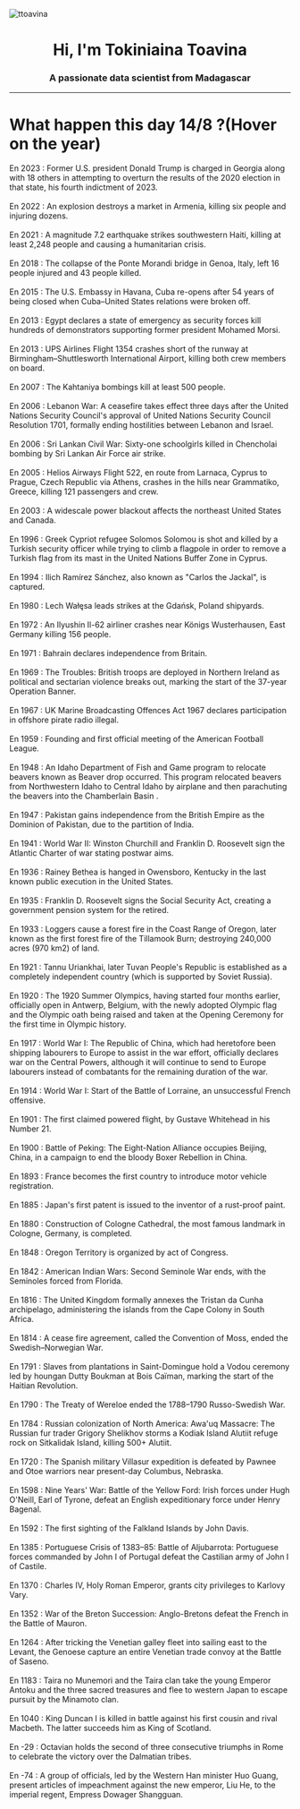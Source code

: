 
<p align="left"> <img src="https://komarev.com/ghpvc/?username=ttoavina&label=Profile%20views&color=0e75b6&style=flat" alt="ttoavina" /> </p>
<h1 align="center">Hi, I'm Tokiniaina Toavina</h1>
<h3 align="center">A passionate data scientist from Madagascar</h3>
    
<hr/>
<h1> What happen this day 14/8 ?(Hover on the year)</h1>

En 2023 : Former U.S. president Donald Trump is charged in Georgia along with 18 others in attempting to overturn the results of the 2020 election in that state, his fourth indictment of 2023.
<br/><br/>
En 2022 : An explosion destroys a market in Armenia, killing six people and injuring dozens.
<br/><br/>
En 2021 : A magnitude 7.2 earthquake strikes southwestern Haiti, killing at least 2,248 people and causing a humanitarian crisis.
<br/><br/>
En 2018 : The collapse of the Ponte Morandi bridge in Genoa, Italy, left 16 people injured and 43 people killed.
<br/><br/>
En 2015 : The U.S. Embassy in Havana, Cuba re-opens after 54 years of being closed when Cuba–United States relations were broken off.
<br/><br/>
En 2013 : Egypt declares a state of emergency as security forces kill hundreds of demonstrators supporting former president Mohamed Morsi.
<br/><br/>
En 2013 : UPS Airlines Flight 1354 crashes short of the runway at Birmingham–Shuttlesworth International Airport, killing both crew members on board.
<br/><br/>
En 2007 : The Kahtaniya bombings kill at least 500 people.
<br/><br/>
En 2006 : Lebanon War: A ceasefire takes effect three days after the United Nations Security Council's approval of United Nations Security Council Resolution 1701, formally ending hostilities between Lebanon and Israel.
<br/><br/>
En 2006 : Sri Lankan Civil War: Sixty-one schoolgirls killed in Chencholai bombing by Sri Lankan Air Force air strike.
<br/><br/>
En 2005 : Helios Airways Flight 522, en route from Larnaca, Cyprus to Prague, Czech Republic via Athens, crashes in the hills near Grammatiko, Greece, killing 121 passengers and crew.
<br/><br/>
En 2003 : A widescale power blackout affects the northeast United States and Canada.
<br/><br/>
En 1996 : Greek Cypriot refugee Solomos Solomou is shot and killed by a Turkish security officer while trying to climb a flagpole in order to remove a Turkish flag from its mast in the United Nations Buffer Zone in Cyprus.
<br/><br/>
En 1994 : Ilich Ramírez Sánchez, also known as "Carlos the Jackal", is captured.
<br/><br/>
En 1980 : Lech Wałęsa leads strikes at the Gdańsk, Poland shipyards.
<br/><br/>
En 1972 : An Ilyushin Il-62 airliner crashes near Königs Wusterhausen, East Germany killing 156 people.
<br/><br/>
En 1971 : Bahrain declares independence from Britain.
<br/><br/>
En 1969 : The Troubles: British troops are deployed in Northern Ireland as political and sectarian violence breaks out, marking the start of the 37-year Operation Banner.
<br/><br/>
En 1967 : UK Marine Broadcasting Offences Act 1967 declares participation in offshore pirate radio illegal.
<br/><br/>
En 1959 : Founding and first official meeting of the American Football League.
<br/><br/>
En 1948 : An Idaho Department of Fish and Game program to relocate beavers known as Beaver drop occurred. This program relocated beavers from Northwestern Idaho to Central Idaho by airplane and then parachuting the beavers into the Chamberlain Basin .
<br/><br/>
En 1947 : Pakistan gains independence from the British Empire as the Dominion of Pakistan, due to the partition of India.
<br/><br/>
En 1941 : World War II: Winston Churchill and Franklin D. Roosevelt sign the Atlantic Charter of war stating postwar aims.
<br/><br/>
En 1936 : Rainey Bethea is hanged in Owensboro, Kentucky in the last known public execution in the United States.
<br/><br/>
En 1935 : Franklin D. Roosevelt signs the Social Security Act, creating a government pension system for the retired.
<br/><br/>
En 1933 : Loggers cause a forest fire in the Coast Range of Oregon, later known as the first forest fire of the Tillamook Burn;  destroying 240,000 acres (970 km2) of land.
<br/><br/>
En 1921 : Tannu Uriankhai, later Tuvan People's Republic is established as a completely independent country (which is supported by Soviet Russia).
<br/><br/>
En 1920 : The 1920 Summer Olympics, having started four months earlier, officially open in Antwerp, Belgium, with the newly adopted Olympic flag and the Olympic oath being raised and taken at the Opening Ceremony for the first time in Olympic history.
<br/><br/>
En 1917 : World War I: The Republic of China, which had heretofore been shipping labourers to Europe to assist in the war effort, officially declares war on the Central Powers, although it will continue to send to Europe labourers instead of combatants for the remaining duration of the war.
<br/><br/>
En 1914 : World War I: Start of the Battle of Lorraine, an unsuccessful French offensive.
<br/><br/>
En 1901 : The first claimed powered flight, by Gustave Whitehead in his Number 21.
<br/><br/>
En 1900 : Battle of Peking: The Eight-Nation Alliance occupies Beijing, China, in a campaign to end the bloody Boxer Rebellion in China.
<br/><br/>
En 1893 : France becomes the first country to introduce motor vehicle registration.
<br/><br/>
En 1885 : Japan's first patent is issued to the inventor of a rust-proof paint.
<br/><br/>
En 1880 : Construction of Cologne Cathedral, the most famous landmark in Cologne, Germany, is completed.
<br/><br/>
En 1848 : Oregon Territory is organized by act of Congress.
<br/><br/>
En 1842 : American Indian Wars: Second Seminole War ends, with the Seminoles forced from Florida.
<br/><br/>
En 1816 : The United Kingdom formally annexes the Tristan da Cunha archipelago, administering the islands from the Cape Colony in South Africa.
<br/><br/>
En 1814 : A cease fire agreement, called the Convention of Moss, ended the Swedish–Norwegian War.
<br/><br/>
En 1791 : Slaves from plantations in Saint-Domingue hold a Vodou ceremony led by houngan Dutty Boukman at Bois Caïman, marking the start of the Haitian Revolution.
<br/><br/>
En 1790 : The Treaty of Wereloe ended the 1788–1790 Russo-Swedish War.
<br/><br/>
En 1784 : Russian colonization of North America: Awa'uq Massacre: The Russian fur trader Grigory Shelikhov storms a Kodiak Island Alutiit refuge rock on Sitkalidak Island, killing 500+ Alutiit.
<br/><br/>
En 1720 : The Spanish military Villasur expedition is defeated by Pawnee and Otoe warriors near present-day Columbus, Nebraska.
<br/><br/>
En 1598 : Nine Years' War: Battle of the Yellow Ford: Irish forces under Hugh O'Neill, Earl of Tyrone, defeat an English expeditionary force under Henry Bagenal.
<br/><br/>
En 1592 : The first sighting of the Falkland Islands by John Davis.
<br/><br/>
En 1385 : Portuguese Crisis of 1383–85: Battle of Aljubarrota: Portuguese forces commanded by John I of Portugal defeat the Castilian army of John I of Castile.
<br/><br/>
En 1370 : Charles IV, Holy Roman Emperor, grants city privileges to Karlovy Vary.
<br/><br/>
En 1352 : War of the Breton Succession: Anglo-Bretons defeat the French in the Battle of Mauron.
<br/><br/>
En 1264 : After tricking the Venetian galley fleet into sailing east to the Levant, the Genoese capture an entire Venetian trade convoy at the Battle of Saseno.
<br/><br/>
En 1183 : Taira no Munemori and the Taira clan take the young Emperor Antoku and the three sacred treasures and flee to western Japan to escape pursuit by the Minamoto clan.
<br/><br/>
En 1040 : King Duncan I is killed in battle against his first cousin and rival Macbeth. The latter succeeds him as King of Scotland.
<br/><br/>
En -29 : Octavian holds the second of three consecutive triumphs in Rome to celebrate the victory over the Dalmatian tribes.
<br/><br/>
En -74 : A group of officials, led by the Western Han minister Huo Guang, present articles of impeachment against the new emperor, Liu He, to the imperial regent, Empress Dowager Shangguan.
<br/><br/>
